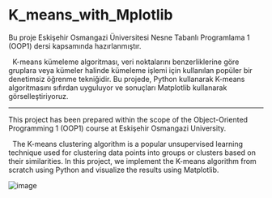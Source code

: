 # K_means_with_Mplotlib
 Bu proje Eskişehir Osmangazi Üniversitesi Nesne Tabanlı Programlama 1 (OOP1) dersi kapsamında hazırlanmıştır.
 
 &nbsp;&nbsp;K-means kümeleme algoritması, veri noktalarını benzerliklerine göre gruplara veya kümeler halinde kümeleme işlemi için kullanılan popüler bir denetimsiz öğrenme tekniğidir. Bu projede, Python kullanarak K-means algoritmasını sıfırdan uyguluyor ve sonuçları Matplotlib kullanarak görselleştiriyoruz.

*******************************************************************************************
This project has been prepared within the scope of the Object-Oriented Programming 1 (OOP1) course at Eskişehir Osmangazi University.

 &nbsp;&nbsp;The K-means clustering algorithm is a popular unsupervised learning technique used for clustering data points into groups or clusters based on their similarities. In this project, we implement the K-means algorithm from scratch using Python and visualize the results using Matplotlib.

![image](https://github.com/MAkifSinan/K_means_with_Mplotlib/assets/97695942/471b8a8d-c30a-4fe9-9859-1fa9691675e9)
